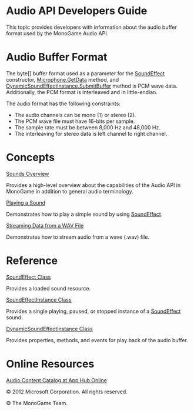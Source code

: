 ﻿

# Audio API Developers Guide

This topic provides developers with information about the audio buffer format used by the MonoGame Audio API.

# Audio Buffer Format

The byte\[\] buffer format used as a parameter for the [SoundEffect](O_M_Microsoft_Xna_Framework_Audio_SoundEffect_ctor.md) constructor, [Microphone.GetData](O_M_MXFA_Microphone_GetData.md) method, and [DynamicSoundEffectInstance.SubmitBuffer](O_M_MXFA_DynamicSoundEffectInstance_SubmitBuffer.md) method is PCM wave data. Additionally, the PCM format is interleaved and in little-endian.

The audio format has the following constraints:

*   The audio channels can be mono (1) or stereo (2).
*   The PCM wave file must have 16-bits per sample.
*   The sample rate must be between 8,000 Hz and 48,000 Hz.
*   The interleaving for stereo data is left channel to right channel.

# Concepts

[Sounds Overview](Audio_XNA.md)

Provides a high-level overview about the capabilities of the Audio API in MonoGame in addition to general audio terminology.

[Playing a Sound](Audio_HowTo_PlayASound.md)

Demonstrates how to play a simple sound by using [SoundEffect](T_MXFA_SoundEffect.md).

[Streaming Data from a WAV File](Audio_HowTo_StreamDataFromWav.md)

Demonstrates how to stream audio from a wave (.wav) file.

# Reference

[SoundEffect Class](T_MXFA_SoundEffect.md)

Provides a loaded sound resource.

[SoundEffectInstance Class](T_MXFA_SoundEffectInstance.md)

Provides a single playing, paused, or stopped instance of a [SoundEffect](T_MXFA_SoundEffect.md) sound.

[DynamicSoundEffectInstance Class](T_MXFA_DynamicSoundEffectInstance.md)

Provides properties, methods, and events for play back of the audio buffer.

# Online Resources

[Audio Content Catalog at App Hub Online](http://go.microsoft.com/fwlink/?LinkId=128877)

© 2012 Microsoft Corporation. All rights reserved.

© The MonoGame Team.
